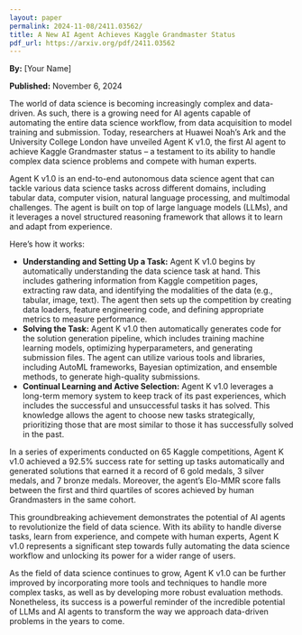 ```yaml
---
layout: paper
permalink: 2024-11-08/2411.03562/
title: A New AI Agent Achieves Kaggle Grandmaster Status
pdf_url: https://arxiv.org/pdf/2411.03562
---
```



**By:** [Your Name]

**Published:** November 6, 2024

The world of data science is becoming increasingly complex and data-driven. As such, there is a growing need for AI agents capable of automating the entire data science workflow, from data acquisition to model training and submission. Today, researchers at Huawei Noah’s Ark and the University College London have unveiled Agent K v1.0, the first AI agent to achieve Kaggle Grandmaster status – a testament to its ability to handle complex data science problems and compete with human experts.

Agent K v1.0 is an end-to-end autonomous data science agent that can tackle various data science tasks across different domains, including tabular data, computer vision, natural language processing, and multimodal challenges. The agent is built on top of large language models (LLMs), and it leverages a novel structured reasoning framework that allows it to learn and adapt from experience.

Here’s how it works:

- **Understanding and Setting Up a Task:** Agent K v1.0 begins by automatically understanding the data science task at hand. This includes gathering information from Kaggle competition pages, extracting raw data, and identifying the modalities of the data (e.g., tabular, image, text). The agent then sets up the competition by creating data loaders, feature engineering code, and defining appropriate metrics to measure performance. 
- **Solving the Task:** Agent K v1.0 then automatically generates code for the solution generation pipeline, which includes training machine learning models, optimizing hyperparameters, and generating submission files. The agent can utilize various tools and libraries, including AutoML frameworks, Bayesian optimization, and ensemble methods, to generate high-quality submissions.
- **Continual Learning and Active Selection:** Agent K v1.0 leverages a long-term memory system to keep track of its past experiences, which includes the successful and unsuccessful tasks it has solved. This knowledge allows the agent to choose new tasks strategically, prioritizing those that are most similar to those it has successfully solved in the past. 

In a series of experiments conducted on 65 Kaggle competitions, Agent K v1.0 achieved a 92.5% success rate for setting up tasks automatically and generated solutions that earned it a record of 6 gold medals, 3 silver medals, and 7 bronze medals. Moreover, the agent’s Elo-MMR score falls between the first and third quartiles of scores achieved by human Grandmasters in the same cohort.

This groundbreaking achievement demonstrates the potential of AI agents to revolutionize the field of data science. With its ability to handle diverse tasks, learn from experience, and compete with human experts, Agent K v1.0 represents a significant step towards fully automating the data science workflow and unlocking its power for a wider range of users.

As the field of data science continues to grow, Agent K v1.0 can be further improved by incorporating more tools and techniques to handle more complex tasks, as well as by developing more robust evaluation methods. Nonetheless, its success is a powerful reminder of the incredible potential of LLMs and AI agents to transform the way we approach data-driven problems in the years to come.